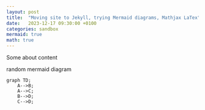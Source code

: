 ```yaml
---
layout: post
title:  "Moving site to Jekyll, trying Mermaid diagrams, Mathjax LaTex"
date:   2023-12-17 09:30:00 +0100
categories: sandbox
mermaid: true
math: true
---
```


Some about content

random mermaid diagram

```mermaid
graph TD;
    A-->B;
    A-->C;
    B-->D;
    C-->D;
```